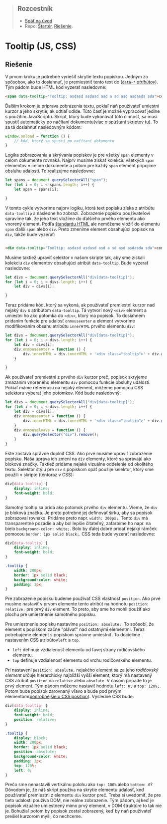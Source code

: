 <div class="hidden">

> ## Rozcestník
> - [Späť na úvod](../../README.md)
> - Repo: [Štartér](/../../tree/main/js-a-css/tooltip-js), [Riešenie](/../../tree/solution/js-a-css/tooltip-js).

# Tooltip (JS, CSS)

</div>

## Riešenie

V prvom kroku je potrebné vyriešiť skrytie textu popiskou. Jedným zo spôsobov, ako to dosiahnuť, je premiestniť tento
text do ([`data-*` *atribútov*](https://www.w3schools.com/tags/att_global_data.asp)). Tým pádom bude HTML kód vyzerať
nasledovne:

```html
<span data-tooltip="Tooltip: asdasd asdasd asd a sd asd asdasda sda">consectetur</span>
```

Ďalším krokom je príprava zobrazenia textu, pokiaľ naň používateľ umiestni kurzor a jeho skrytie, ak odtiaľ odíde. Túto
časť je možné vypracovať jedine s použitím JavaScriptu. Skript, ktorý bude vykonávať túto činnosť, sa musí spustiť
automaticky po načítaní dokumentu<span class="hidden">([viac o spúštaní skriptov tu](../../common/js-onload.md))</span>.
To sa tá dosiahnuť nasledovným kódom:

```javascript
window.onload = function () {
    // kód, ktorý sa spustí po načítaní dokumentu    
}
```

Logika zobrazovania a skrývania popiskov je pre všetky `span` elementy v celom dokumente rovnaká. Najprv musíme získať
kolekciu všetkých `span` elementov v celom dokumente a potom pre každý `span` element pripojíme obsluhu udalosti. To
realizujme nasledovne:

```javascript
let spans = document.querySelectorAll("span");
for (let i = 0; i < spans.length; i++) {
    let span = spans[i];

}
```

V tomto cykle vytvorime najprv logiku, ktorá text popisku získa z atribútu `data-tooltip` a následne ho zobrazí.
Zobrazenie popisku používateľovi spravíme tak, že jeho text vložíme do ďalšieho prvého elementu ako vnorený element.
Podľa [štandardu HTML](https://html.spec.whatwg.org/multipage/text-level-semantics.html#the-span-element) ale nemôžeme
vložiť do elementu `span` ďalší `span` alebo `div`. Preto zmeníme element obsahujúci popisok na `div`, takže bude
vyzerať:

```html

<div data-tooltip="Tooltip: asdasd asdasd asd a sd asd asdasda sda">consectetur</div>
```

Musíme taktiež upraviť selektor v našom skripte tak, aby sme získali kolekciu `div` elementov obsahujúci
atribút `data-tooltip`. Bude vyzerať nasledovne:

```javascript
let divs = document.querySelectorAll("div[data-tooltip]");
for (let i = 0; i < divs.length; i++) {
    let div = divs[i];

}
```

Teraz pridáme kód, ktorý sa vykoná, ak používateľ premiestni kurzor nad nejaký `div` s atribútom `data-tooltip`. Tá
vytvorí nový `<div>` element a umiestni ho ako potomka do `<div>`, ktorý ma popisok. To dosiahnem pridaním funkcie pre
udalosť `onmouseenter` a element vytvoríme modifikovaním obsahu atribútu `innerHTML` prvého elementu `div`:

```javascript
let divs = document.querySelectorAll("div[data-tooltip]");
for (let i = 0; i < divs.length; i++) {
    let div = divs[i];
    div.onmouseenter = function () {
        div.innerHTML = div.innerHTML + '<div class="tooltip">' + div.getAttribute("data-tooltip") + '</div>';
    }

}
```

Ak používateľ premiestni z prvého `div` kurzor preč, popisok skryjeme zmazaním vnoreného elementu `div` pomocou funkcie
obsluhy udalosti. Pokiaľ máme referenciu na nejaký element, môžeme pomocou CSS selektoru vyberať jeho potomkov. Kód bude
nasledovný:

```javascript
let divs = document.querySelectorAll("div[data-tooltip]");
for (let i = 0; i < divs.length; i++) {
    let div = divs[i];
    div.onmouseenter = function () {
        div.innerHTML = div.innerHTML + '<div class="tooltip">' + div.getAttribute("data-tooltip") + '</div>';
    }
    div.onmouseleave = function () {
        div.querySelector("div").remove();
    }
}
```

Ešte zostáva správne doplniť CSS. Ako prvé musíme upraviť zobrazenie popisku. Naša úprava ich zmení na `div` elementy,
ktoré sa správajú ako blokové značky. Taktiež pridáme nejaké vizuálne oddelenie od okolitého textu. Selektor štýlu
pre `div` s popiskom opäť použije selektor, ktorý sme použili v skripte (tentoraz v CSS):

```css
div[data-tooltip] {
    display: inline;
    font-weight: bold;
}
```

Samotný tooltip sa prídá ako potomok prvého `div` elementu. Vieme, že `div` je bloková značka. Je preto potrebné jej
definovať šírku, aby sa popisok zobrazoval rovnako. Pridáme preto napr. `width: 200px;`. Tento `div` má transparentné
pozadie a aby bol lepšie čitateľný, zafarbíme ho napr. na bielo `background-color: white;`. Bolo by ďalej dobré pridať
nejaký rámček pomocou `border: 1px solid black;`. CSS teda bude vyzerať nasledovne:

```css
div[data-tooltip] {
    display: inline;
    font-weight: bold;
}

.tooltip {
    width: 200px;
    border: 1px solid black;
    background-color: white;
    padding: 3px;
}
```

Pre zobrazenie popisku budeme používať CSS vlastnosť `position`. Ako prvé musíme nastaviť v prvom elemente tento atribút
na hodnotu `position: relative;` pre prvý `div` element. To preto, aby sme ho mohli použiť ako plochu pre umiestnenie
samotného popisku.

Pre umiestnenie popisku nastavíme `position: absolute;`. To spôsobí, že element s popiskom začne "plávať" nad ostatnými
elementmi. Teraz potrebujeme element s popiskom správne umiestniť. To docielime nastavením CSS atribútov`left` a `top`.

- `left` definuje vzdialenosť elementu od ľavej strany rodičovského elementu.
- `top` definuje vzdialenosť elementu od vrchu rodičovského elementu.

Pri nastavení `position: absolute;` nejakého element sa za jeho *rodičovský element* určuje hierarchicky najbližší vyšší
element, ktorý má nastavený CSS atribút `position` na `relative` alebo `absolute`. V našom prípade to je prvý element.
Tým pádom môžeme nastaviť hodnotu `left: 0;` a `top: 120%;`. Potom bude popisok zarovnaný vľavo a bude pod prvým
elementom<span class="hidden">([podrobnejšie o CSS position](../../common/css-position.md))</span>. Výsledné CSS bude:

```CSS
div[data-tooltip] {
    display: inline;
    font-weight: bold;
    position: relative;
}

.tooltip {
    display: block;
    width: 200px;
    border: 1px solid black;
    position: absolute;
    background-color: white;
    padding: 3px;
    top: 120%;
    left: 0;
}
```

Prečo sme nenastavili vertikálnu polohu ako `top: 100%` alebo `bottom: 0`? Dôvodom je, že náš skript používa na skrytie
elementu udalosť, keď používateľ premiestni z elementu `div` kurzor preč. Treba si uvedomiť, že pre tieto udalosti
používa DOM, nie reálne zobrazenie. Tým pádom, aj keď je popisok vizuálne umiestnený mimo prvý element, v DOM 
štruktúre to tak nie je. Bohužiaľ potom by popisok zostal zobrazený, keď by naň používateľ prešiel kurzorom myši, čo 
nechceme.